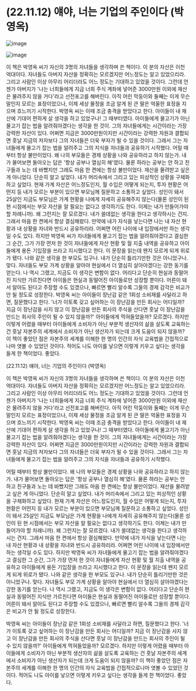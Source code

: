 # (22.11.12) 얘야, 너는 기업의 주인이다 (박영옥)

![image](https://user-images.githubusercontent.com/43941383/201299796-e58ef24e-4b0c-4221-83c6-0ff26932da9c.jpeg)

![image](https://user-images.githubusercontent.com/43941383/201299796-e58ef24e-4b0c-4221-83c6-0ff26932da9c.jpeg)

이 책은 박영옥 씨가 자신의 3명의 자녀들을 생각하며 쓴 책이다. 이 분의 자산은 이천 억대이다. 자녀들도 아버지 자산을 정확히는 모르겠지만 어느정도는 알고 있었으리라. 그리고 사람인 이상 아무리 어리더라도 어느 정도는 기대하고 있었을 것이다. 그런데 언젠가 아버지가 '나는 너희들에게 지금 너희 주식 계좌에 넣어준 3000만원 이외에 재산은 물려주지 않을 거다'라고 선전포고를 해버린다. 아직 어린 막둥이와 둘째는 이게 무슨 말인지 모르는 표정이었으나, 이제 세상 물정을 조금 알게 된 큰 딸은 억울한 표정을 지으며 흐느끼기 시작한다. 박영옥 씨는 이때 조금 충격을 받았다고 한다. 아이들이 내 재산에 기대어 편하게 살 생각을 하고 있었구나! 그 때부터였다. 아이들에게 물고기가 아닌 물고기 잡는 법을 알려줘야겠다는 생각을 한 것이. 그의 자녀들에게는 시간이라는 가장 강력한 자산이 있다. 어쩌면 지금은 3000만원이지만 시간이라는 강력한 자원과 결합되면 훗날 지금의 저자보다 그의 자녀들은 더욱 부자가 될 수 있을 것이다. 그래서 그는 자녀들에게 물고기 잡는 법을 알려주고 그의 지식을 자녀들과 공유하기 시작했다.
어릴 때부터 항상 불만이었다. 왜 나의 부모들은 경제 상황을 나와 공유하라고 하지 않는가. 내가 물어보면 돌아오는 답은 '항상 공부나 열심히 해'였다. 물론 하라는 공부는 안 하고 친구들과 노는 데 바빴지만 그래도 마음 한 켠에는 항상 불만이었다. 재산을 물려받고 싶은 게 아니었다. 단순히 알고 싶었다. 내가 머리속에서 그리고 있는 피상적인 상황을 구체화하고 싶었다. 현재 가계 자산은 어느정도인지, 월 수입은 어떻게 되는지, 투자 현황은 어떤지 등 내가 모르는 부분이 있으면 부모님께 질문하고 소통하고 싶었다. 성인이 돼서 25살인 지금도 부모님은 가계 현황을 나에게 자세히 공유해주지 않는다(물론 성인이 된 현 시점에서는 부모 자산을 알 필요는 없다고 생각하기도 한다. 이제는 내가 만들어가야 할 차례니까). 왜 그런지는 잘 모르겠다. 내가 쓸데없는 생각을 한다고 생각하시는 건지. 그래서 마음 한 켠에서 항상 결심해왔다. 만약에 내가 자식을 낳는다면 나는 내 자산 현황과 내 상황을 자녀와 반드시 공유하리라. 어쩌면 어린 나이에 내 입장에서만 하는 생각일 수도 있다. 하지만 박영옥 씨가 자녀들에게 물고기 잡는 법을 알려줘야겠다고 결심한 그 순간, 그가 가장 먼저 한 것이 자녀들에게 자산 현황 및 월 지출 내역을 공유하고 아이들에게 용돈 기입장을 쓰라고 지시했다고 한다. 이 문장을 읽는데 왠지 모르게 되게 위로가 됐다. 나와 같은 생각을 한 부모도 있구나. 내가 단순히 틀리기만한 것은 아니었구나. 맞다. 자녀들도 부모 가계 상황을 알아야 현실에서 더 열심히 살아야겠다는 강한 동기를 얻는다. 나 역시 그랬고, 지금도 이 생각은 변함이 없다. 어리다고 단순히 현실과 동떨어진 지식만 가르친다면 아이들은 현실과 동떨어진 아이들로만 성장할 뿐이다. 어른이 돼서 알아도 된다고 주장할 수도 있겠으나, 빠르면 빨리 알수록 그들의 경제 감각은 비교가 안 될 정도로 성장한다.
박영옥 씨는 아이들이 장난감 같은 1회성 소비재를 사달라고 하면, 질문했다고 한다. '너가 이토록 갖고 싶어하는 이 장난감을 만든 회사는 어디일까? 지금 이 장난감을 사지 않고 이 장난감을 만든 회사의 주식을 산다면 훗날 이 장난감을 만드는 회사의 주인이 될 수 있지 않을까?' 아이들에게 먹혀들었을까? 모르겠다. 하지만 이렇게 어렸을 때부터 아이들에게 소비자가 아닌 부분적 생산자의 삶을 살도록 교육하는 건 훗날 자본주의 세계에서 소비자가 아닌 생산자가 되는데 크게 도움이 되지 않을까? 이 책이 좋았던 점은 자본주의 세계를 이해한 한 명의 인간의 자식 교육법을 간접적으로나마 엿볼 수 있었던 것이다. 적어도 나도 아이를 낳으면 이렇게 키우고 싶다는 생각을 들게 한 책이었다. 좋았다.

(22.11.12) 얘야, 너는 기업의 주인이다 (박영옥)

이 책은 박영옥 씨가 자신의 3명의 자녀들을 생각하며 쓴 책이다. 이 분의 자산은 이천 억대이다. 자녀들도 아버지 자산을 정확히는 모르겠지만 어느정도는 알고 있었으리라. 그리고 사람인 이상 아무리 어리더라도 어느 정도는 기대하고 있었을 것이다. 그런데 언젠가 아버지가 '나는 너희들에게 지금 너희 주식 계좌에 넣어준 3000만원 이외에 재산은 물려주지 않을 거다'라고 선전포고를 해버린다. 아직 어린 막둥이와 둘째는 이게 무슨 말인지 모르는 표정이었으나, 이제 세상 물정을 조금 알게 된 큰 딸은 억울한 표정을 지으며 흐느끼기 시작한다. 박영옥 씨는 이때 조금 충격을 받았다고 한다. 아이들이 내 재산에 기대어 편하게 살 생각을 하고 있었구나! 그 때부터였다. 아이들에게 물고기가 아닌 물고기 잡는 법을 알려줘야겠다는 생각을 한 것이. 그의 자녀들에게는 시간이라는 가장 강력한 자산이 있다. 어쩌면 지금은 3000만원이지만 시간이라는 강력한 자원과 결합되면 훗날 지금의 저자보다 그의 자녀들은 더욱 부자가 될 수 있을 것이다. 그래서 그는 자녀들에게 물고기 잡는 법을 알려주고 그의 지식을 자녀들과 공유하기 시작했다.

어릴 때부터 항상 불만이었다. 왜 나의 부모들은 경제 상황을 나와 공유하라고 하지 않는가. 내가 물어보면 돌아오는 답은 '항상 공부나 열심히 해'였다. 물론 하라는 공부는 안 하고 친구들과 노는 데 바빴지만 그래도 마음 한 켠에는 항상 불만이었다. 재산을 물려받고 싶은 게 아니었다. 단순히 알고 싶었다. 내가 머리속에서 그리고 있는 피상적인 상황을 구체화하고 싶었다. 현재 가계 자산은 어느정도인지, 월 수입은 어떻게 되는지, 투자 현황은 어떤지 등 내가 모르는 부분이 있으면 부모님께 질문하고 소통하고 싶었다. 성인이 돼서 25살인 지금도 부모님은 가계 현황을 나에게 자세히 공유해주지 않는다(물론 성인이 된 현 시점에서는 부모 자산을 알 필요는 없다고 생각하기도 한다. 이제는 내가 만들어가야 할 차례니까). 왜 그런지는 잘 모르겠다. 내가 쓸데없는 생각을 한다고 생각하시는 건지. 그래서 마음 한 켠에서 항상 결심해왔다. 만약에 내가 자식을 낳는다면 나는 내 자산 현황과 내 상황을 자녀와 반드시 공유하리라. 어쩌면 어린 나이에 내 입장에서만 하는 생각일 수도 있다. 하지만 박영옥 씨가 자녀들에게 물고기 잡는 법을 알려줘야겠다고 결심한 그 순간, 그가 가장 먼저 한 것이 자녀들에게 자산 현황 및 월 지출 내역을 공유하고 아이들에게 용돈 기입장을 쓰라고 지시했다고 한다. 이 문장을 읽는데 왠지 모르게 되게 위로가 됐다. 나와 같은 생각을 한 부모도 있구나. 내가 단순히 틀리기만한 것은 아니었구나. 맞다. 자녀들도 부모 가계 상황을 알아야 현실에서 더 열심히 살아야겠다는 강한 동기를 얻는다. 나 역시 그랬고, 지금도 이 생각은 변함이 없다. 어리다고 단순히 현실과 동떨어진 지식만 가르친다면 아이들은 현실과 동떨어진 아이들로만 성장할 뿐이다. 어른이 돼서 알아도 된다고 주장할 수도 있겠으나, 빠르면 빨리 알수록 그들의 경제 감각은 비교가 안 될 정도로 성장한다.

박영옥 씨는 아이들이 장난감 같은 1회성 소비재를 사달라고 하면, 질문했다고 한다. '너가 이토록 갖고 싶어하는 이 장난감을 만든 회사는 어디일까? 지금 이 장난감을 사지 않고 이 장난감을 만든 회사의 주식을 산다면 훗날 이 장난감을 만드는 회사의 주인이 될 수 있지 않을까?' 아이들에게 먹혀들었을까? 모르겠다. 하지만 이렇게 어렸을 때부터 아이들에게 소비자가 아닌 부분적 생산자의 삶을 살도록 교육하는 건 훗날 자본주의 세계에서 소비자가 아닌 생산자가 되는데 크게 도움이 되지 않을까? 이 책이 좋았던 점은 자본주의 세계를 이해한 한 명의 인간의 자식 교육법을 간접적으로나마 엿볼 수 있었던 것이다. 적어도 나도 아이를 낳으면 이렇게 키우고 싶다는 생각을 들게 한 책이었다. 좋았다.

